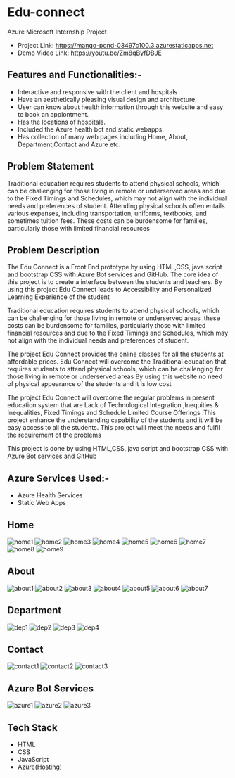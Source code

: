 # Edu-connect
Azure Microsoft Internship Project
- Project Link: https://mango-pond-03497c100.3.azurestaticapps.net
- Demo Video Link: https://youtu.be/Zm8qByfDBJE

## Features and Functionalities:-
- Interactive and responsive with the client and hospitals 
- Have an aesthetically pleasing visual design and architecture.
- User can know about health information through this website and easy to book an appiontment.
- Has the locations of hospitals.
- Included the Azure health bot and static webapps.
- Has collection of many web pages including Home, About, Department,Contact and Azure etc.
## Problem Statement
Traditional education requires students to attend physical schools, which can be challenging for those living in remote or underserved areas and due to the  Fixed Timings and Schedules, which may not align with the individual needs and preferences of student. Attending physical schools often entails various expenses, including transportation, uniforms, textbooks, and sometimes tuition fees. These costs can be burdensome for families, particularly those with limited financial resources

## Problem Description
The Edu Connect is a Front End prototype by using  HTML,CSS, java script and bootstrap CSS with Azure Bot services and GitHub. The core idea of this project is to create a interface between the students and teachers. By using this project Edu Connect leads to Accessibility and Personalized Learning Experience of the student 

Traditional education requires students to attend physical schools, which can be challenging for those living in remote or underserved areas ,these costs can be burdensome for families, particularly those with limited financial resources and due to the  Fixed Timings and Schedules, which may not align with the individual needs and preferences of student.

The project Edu Connect provides the online classes for all the students at affordable prices.
Edu Connect will overcome the Traditional education that requires students to attend physical schools, which can be challenging for those living in remote or underserved areas By using this website no need of physical appearance of the students and it is  low cost 

The project Edu Connect will overcome the regular problems in present education system that are  Lack of Technological Integration ,Inequities & Inequalities, Fixed Timings and Schedule Limited Course Offerings .This project enhance the understanding capability of the students and it will be easy access to all the students. This project will meet the needs and fulfil the requirement of the problems 

This project is done by using HTML,CSS, java script and bootstrap CSS with Azure Bot services and GitHub
## Azure Services Used:-
- Azure Health Services
- Static Web Apps
## Home
![home1](https://github.com/mnithishkumar153/Health-Navigator/assets/132545505/9a432b33-a8c6-4dbc-ad14-feb087511ad8)
![home2](https://github.com/mnithishkumar153/Health-Navigator/assets/132545505/830fb327-814b-4aae-903a-295076c9591c)
![home3](https://github.com/mnithishkumar153/Health-Navigator/assets/132545505/4e3d752f-5bf9-4379-b1fd-726cd7a04214)
![home4](https://github.com/mnithishkumar153/Health-Navigator/assets/132545505/f3b12e57-7e80-405b-b731-f241275c646c)
![home5](https://github.com/mnithishkumar153/Health-Navigator/assets/132545505/0d8bd714-4482-4ad1-b6df-f14d5676b0d1)
![home6](https://github.com/mnithishkumar153/Health-Navigator/assets/132545505/df2df4ac-af6c-41e3-b0ee-750415defbc0)
![home7](https://github.com/mnithishkumar153/Health-Navigator/assets/132545505/97e3d90e-258f-430c-b3bb-642c69f3284b)
![home8](https://github.com/mnithishkumar153/Health-Navigator/assets/132545505/822b1762-f2c2-4106-a8ee-d4ea7238fbbc)
![home9](https://github.com/mnithishkumar153/Health-Navigator/assets/132545505/28824c20-1653-4cdd-9f2e-a71d1f2559db)

## About
![about1](https://github.com/mnithishkumar153/Health-Navigator/assets/132545505/80910901-6af1-4dd0-8a08-b764210bce98)
![about2](https://github.com/mnithishkumar153/Health-Navigator/assets/132545505/46860f18-98e9-41ea-aee9-edcd3385c0af)
![about3](https://github.com/mnithishkumar153/Health-Navigator/assets/132545505/0a9b1b76-afda-42e5-ac49-00d2dcc0f8f8)
![about4](https://github.com/mnithishkumar153/Health-Navigator/assets/132545505/03b04240-dc07-411d-a203-c6237d364c97)
![about5](https://github.com/mnithishkumar153/Health-Navigator/assets/132545505/1f4fe67b-8a01-43e7-b9a1-be5bcfefa98b)
![about6](https://github.com/mnithishkumar153/Health-Navigator/assets/132545505/00010aaf-763b-4189-a04e-04e107014e76)
![about7](https://github.com/mnithishkumar153/Health-Navigator/assets/132545505/3b56963b-f5df-4d0e-bf37-9645e9da6d75)


## Department
![dep1](https://github.com/mnithishkumar153/Health-Navigator/assets/132545505/cc3fc132-6b42-4d91-897e-2714d815bf6f)
![dep2](https://github.com/mnithishkumar153/Health-Navigator/assets/132545505/fe7641f3-e8fe-452e-8fe7-d45656dda811)
![dep3](https://github.com/mnithishkumar153/Health-Navigator/assets/132545505/8ea35e90-db87-495a-8044-bd3f4f14699f)
![dep4](https://github.com/mnithishkumar153/Health-Navigator/assets/132545505/1bbb16b9-f224-48ad-a6c6-3ad44ec825d8)

## Contact
![contact1](https://github.com/mnithishkumar153/Health-Navigator/assets/132545505/81081a29-9ac2-4d81-99ae-260feaddf1a0)
![contact2](https://github.com/mnithishkumar153/Health-Navigator/assets/132545505/d1b3ce63-5440-4a8a-8df9-2183424e54ef)
![contact3](https://github.com/mnithishkumar153/Health-Navigator/assets/132545505/1c5e5579-aee0-463f-8190-f9c481236db9)
## Azure Bot Services
![azure1](https://github.com/mnithishkumar153/Health-Navigator/assets/132545505/f105718a-c245-403e-8d88-cb1d81ee3e89)
![azure2](https://github.com/mnithishkumar153/Health-Navigator/assets/132545505/b74eacfe-5283-44a3-99cd-baf40eefc300)
![azure3](https://github.com/mnithishkumar153/Health-Navigator/assets/132545505/96d1e336-995c-44f4-ab2c-1747014a2792)

## Tech Stack 


- HTML
- CSS
- JavaScript
- [Azure(Hosting)](https://azure.microsoft.com/en-in/features/azure-portal/)

